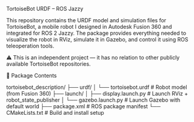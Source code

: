 TortoiseBot URDF – ROS Jazzy

This repository contains the URDF model and simulation files for TortoiseBot, a mobile robot I designed in Autodesk Fusion 360 and integrated for ROS 2 Jazzy. The package provides everything needed to visualize the robot in RViz, simulate it in Gazebo, and control it using ROS teleoperation tools.

⚠️ This is an independent project — it has no relation to other publicly available TortoiseBot repositories.

📂 Package Contents

tortoisebot_description/
├── urdf/
│   └── tortoisebot.urdf        # Robot model (from Fusion 360)
├── launch/
│   ├── display.launch.py       # Launch RViz + robot_state_publisher
│   └── gazebo.launch.py        # Launch Gazebo with default world
├── package.xml                 # ROS package manifest
└── CMakeLists.txt              # Build and install setup
